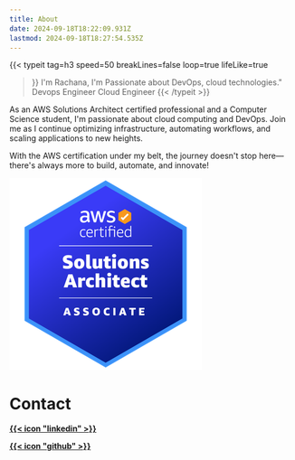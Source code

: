 ```yaml
---
title: About
date: 2024-09-18T18:22:09.931Z
lastmod: 2024-09-18T18:27:54.535Z
---
```


{{< typeit 
  tag=h3
  speed=50
  breakLines=false
  loop=true
  lifeLike=true
>}}
I'm Rachana, I'm Passionate about DevOps, cloud technologies."
Devops Engineer
Cloud Engineer
{{< /typeit >}}

As an AWS Solutions Architect certified professional and a Computer Science student, I'm passionate about cloud computing and DevOps. Join me as I continue optimizing infrastructure, automating workflows, and scaling applications to new heights.

With the AWS certification under my belt, the journey doesn't stop here—there's always more to build, automate, and innovate!



![aws.png](aws.png)


# Contact 

**[{{< icon "linkedin" >}}](https://www.linkedin.com/in/rachana-v-526397294/)**

**[{{< icon "github" >}}](https://github.com/RachanaVenkat)**

